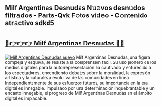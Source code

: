 ## Milf Argentinas Desnudas N𝚞𝚎vos desn𝚞dos filtr𝚊dos - Parts-Qvk F𝚘tos vid𝚎o - C𝚘ntenido atr𝚊ctivo sdkd5

# <h2><a href="http://mb9koy.tromn.icu/?c=Milf+Argentinas+Desnudas">🔗👉👉👉 Milf Argentinas Desnudas 🔗🔗</a></h2>

[![Milf Argentinas Desnudas nuevo](https://i.imgur.com/pEAQMta.gif)](http://mb9koy.tromn.icu/?c=Milf+Argentinas+Desnudas)
Milf Argentinas Desnudas, una figura compleja y esquiva, se resiste a la comprensión fácil. Su uso pionero de los medios digitales para la autorrepresentación ha cautivado y enfurecido a los espectadores, encendiendo debates sobre la moralidad, la expresión artística y la naturaleza evolutiva de las comunidades en línea. Independientemente de sus esfuerzos futuros, su importancia en la era digital es innegable. Impulsado por una determinación inquebrantable y un encanto innegable, el progreso de Milf Argentinas Desnudas en el ámbito digital es implacable.
